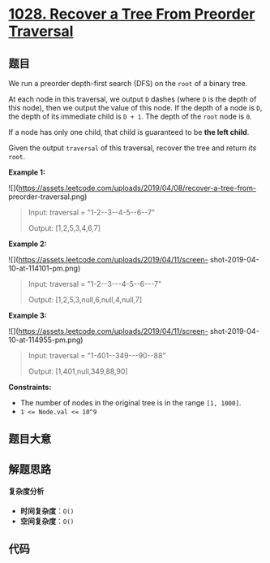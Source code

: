 # [1028. Recover a Tree From Preorder Traversal](https://leetcode.com/problems/recover-a-tree-from-preorder-traversal/)

## 题目

We run a preorder depth-first search (DFS) on the `root` of a binary tree.

At each node in this traversal, we output `D` dashes (where `D` is the depth
of this node), then we output the value of this node. If the depth of a node
is `D`, the depth of its immediate child is `D + 1`. The depth of the `root`
node is `0`.

If a node has only one child, that child is guaranteed to be **the left
child**.

Given the output `traversal` of this traversal, recover the tree and return
_its_ `root`.

**Example 1:**

![](https://assets.leetcode.com/uploads/2019/04/08/recover-a-tree-from-
preorder-traversal.png)

> Input: traversal = "1-2--3--4-5--6--7"
>
> Output: [1,2,5,3,4,6,7]

**Example 2:**

![](https://assets.leetcode.com/uploads/2019/04/11/screen-
shot-2019-04-10-at-114101-pm.png)

> Input: traversal = "1-2--3---4-5--6---7"
>
> Output: [1,2,5,3,null,6,null,4,null,7]

**Example 3:**

![](https://assets.leetcode.com/uploads/2019/04/11/screen-
shot-2019-04-10-at-114955-pm.png)

> Input: traversal = "1-401--349---90--88"
>
> Output: [1,401,null,349,88,90]

**Constraints:**

- The number of nodes in the original tree is in the range `[1, 1000]`.
- `1 <= Node.val <= 10^9`

## 题目大意

## 解题思路

#### 复杂度分析

- **时间复杂度**：`O()`
- **空间复杂度**：`O()`

## 代码

```javascript

```
